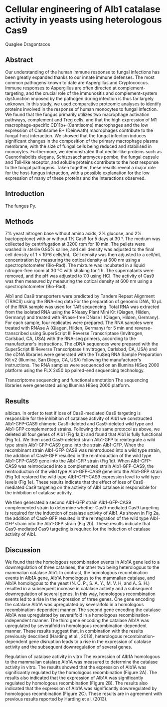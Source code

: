 # Cellular engineering of Alb1 catalase activity in yeasts using heterologous Cas9
Quaglee Dragontacos


## Abstract
Our understanding of the human immune response to fungal infections has been greatly expanded thanks to our innate immune defenses. The most common pathogens known to date are Aspergillus and Cryptococcus. Immune responses to Aspergillus are often directed at complement-targeting, and the crucial role of the immunositis and complement-system dysfunction imposed by the pathogen during infection is thus far largely unknown. In this study, we used comparative proteomic analyses to identify proteins involved in the response of human monocytes to fungal infection. We found that the fungus primarily utilizes two macrophage activation pathways, complement and Treg cells, and that the high expression of M1 macrophage-specific CD11b+ (Camtisome) macrophages and the low expression of Camtisome B+ (Deinwath) macrophages contribute to the fungal-host interaction. We showed that the fungal infection induces significant changes in the composition of the primary macrophage plasma membrane, with the size of fungal cells being reduced and stabilised in monocytes. Furthermore, we demonstrated that dectin-like proteins such as Caenorhabditis elegans, Schizosaccharomyces pombe, the fungal capsule and Toll-like receptor, and soluble proteins contribute to the host response to the fungal pathogens. Taken together, these results reveal a major role for the host-fungus interaction, with a possible explanation for the low expression of many of these proteins and the interactions observed.


## Introduction
The fungus Py.


## Methods
7% yeast nitrogen base without amino acids, 2% glucose, and 2% bactopeptone) with or without 1% Cas9 for 5 days at 30 °. The medium was collected by centrifugation at 3200 rpm for 10 min. The pellets were washed in sterile 0.85% saline, and cell density was adjusted to the final cell density of 1 × 10^6 cells/mL. Cell density was then adjusted to a cell/mL concentration by measuring the optical density at 600 nm using a spectrophotometer (Bio-Rad). The mixture was incubated in a liquid nitrogen-free room at 30 °C with shaking for 1 h. The supernatants were removed, and the pH was adjusted to 7.0 using HCl. The activity of Cas9 was then measured by measuring the optical density at 600 nm using a spectrophotometer (Bio-Rad).

Alb1 and Cas9 transporters were predicted by Tandem Repeat Alignment (TRACS) using the RNA-seq data
For the preparation of genomic DNA, 10 µL of the RNA sample was used for TAR sequencing. Total RNA was extracted from the isolated RNA using the RNeasy Plant Mini Kit (Qiagen, Hilden, Germany) and treated with RNase-free DNase I (Qiagen, Hilden, Germany). For each sample, four replicates were prepared. The RNA samples were treated with RNAse A (Qiagen, Hilden, Germany) for 5 min and reverse-transcribed using SuperScript III Reverse Transcriptase (Invitrogen, Carlsbad, CA, USA) with the RNA-seq primers, according to the manufacturer's instructions. The cDNA sequences were prepared with the SuperScript III Reverse Transcriptase (Invitrogen, Carlsbad, CA, USA) and the cDNA libraries were generated with the TruSeq RNA Sample Preparation Kit v2 (Illumina, San Diego, CA, USA) following the manufacturer's instructions. The RNA samples were sequenced on an Illumina HiSeq 2000 platform using the FLX 2x50 bp paired-end sequencing technology.

Transcriptome sequencing and functional annotation
The sequencing libraries were generated using Illumina HiSeq 2000 platform.


## Results
albican. In order to test if loss of Cas9-mediated Cas9 targeting is responsible for the inhibition of catalase activity of Alb1 we constructed Alb1-GFP-CAS9 chimeric Cas9-deleted and Cas9-deleted wild type and Alb1-GFP complemented strains. Following the same protocol as above, we deleted all four genes of Alb1 (Fig 1a,b) and found that Alb1 is fully functional (Fig 1c). We then used Cas9-deleted strain Alb1-GFP to reintegrate a wild type strain Alb1-GFP-CAS9 gene into the strain Alb1-GFP. When the recombinant strain Alb1-GFP-CAS9 was reintroduced into a wild type strain, the addition of Cas9-GFP resulted in the reintroduction of the wild type Alb1-GFP-CAS9 gene into the Alb1-GFP strain (Fig 1d). When Alb1-GFP-CAS9 was reintroduced into a complemented strain Alb1-GFP-CAS9, the reintroduction of the wild type Alb1-GFP-CAS9 gene into the Alb1-GFP strain (Fig 1d) restored the wild type Alb1-GFP-CAS9 expression level to wild type levels (Fig 1e). These results indicate that the effect of loss of Cas9-mediated Cas9 targeting on the activity of Alb1 catalase is responsible for the inhibition of catalase activity.

We then generated a second Alb1-GFP strain Alb1-GFP-CAS9 complemented strain to determine whether Cas9-mediated Cas9 targeting is required for the induction of catalase activity of Alb1. As shown in Fig 2a, the addition of Cas9-GFP resulted in the reintegration of the wild type Alb1-GFP strain into the Alb1-GFP strain (Fig 2b). These results indicate that Cas9-mediated Cas9 targeting is required for the induction of catalase activity of Alb1.


## Discussion
We found that the homologous recombination events in Alb1A gene led to a downregulation of three catalases, the other two being heterologous to the mammalian catalase Alb1. In contrast, the homologous recombination events in Alb1A gene, Alb1A homologous to the mammalian catalase, and Alb1A homologous to the yeast (N. C. P., S. A. Y., M. V. H, and A. S. H.) resulted in a subsequent increase in catalase activity and a subsequent downregulation of several genes. In this way, homologous recombination events led to a rise in the expression of three genes. One gene encoding the catalase Alb1A was upregulated by severalfold in a homologous recombination-dependent manner. The second gene encoding the catalase Alb1A was upregulated by severalfold in a homologous recombination-independent manner. The third gene encoding the catalase Alb1A was upregulated by severalfold in homologous recombination-dependent manner. These results suggest that, in combination with the results previously described (Harding et al., 2013), heterologous recombination-dependent gene disruption leads to a rise in the expression of catalase activity and the subsequent downregulation of several genes.

Regulation of catalase activity in vitro
The expression of Alb1A homologous to the mammalian catalase Alb1A was measured to determine the catalase activity in vitro. The results showed that the expression of Alb1A was significantly regulated by the homologous recombination (Figure 2A). The results also indicated that the expression of Alb1A was significantly regulated by homologous recombination (Figure 2B). The results also indicated that the expression of Alb1A was significantly downregulated by homologous recombination (Figure 2C). These results are in agreement with previous results reported by Harding et al. (2013).
